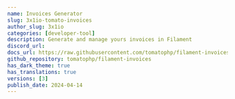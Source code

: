 ```yaml
---
name: Invoices Generator
slug: 3x1io-tomato-invoices
author_slug: 3x1io
categories: [developer-tool]
description: Generate and manage yours invoices in Filament
discord_url: 
docs_url: https://raw.githubusercontent.com/tomatophp/filament-invoices/master/README.md
github_repository: tomatophp/filament-invoices
has_dark_theme: true
has_translations: true
versions: [3]
publish_date: 2024-04-14
---
```


